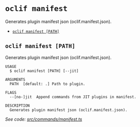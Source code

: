 # `oclif manifest`

Generates plugin manifest json (oclif.manifest.json).

- [`oclif manifest [PATH]`](#oclif-manifest-path)

## `oclif manifest [PATH]`

Generates plugin manifest json (oclif.manifest.json).

```
USAGE
  $ oclif manifest [PATH] [--jit]

ARGUMENTS
  PATH  [default: .] Path to plugin.

FLAGS
  --[no-]jit  Append commands from JIT plugins in manifest.

DESCRIPTION
  Generates plugin manifest json (oclif.manifest.json).
```

_See code: [src/commands/manifest.ts](https://github.com/oclif/oclif/blob/4.12.3/src/commands/manifest.ts)_

